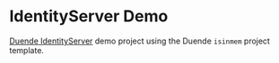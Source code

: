 # IdentityServer Demo

[Duende IdentityServer](https://duendesoftware.com/products/identityserver) demo project using the Duende `isinmem` project template.

